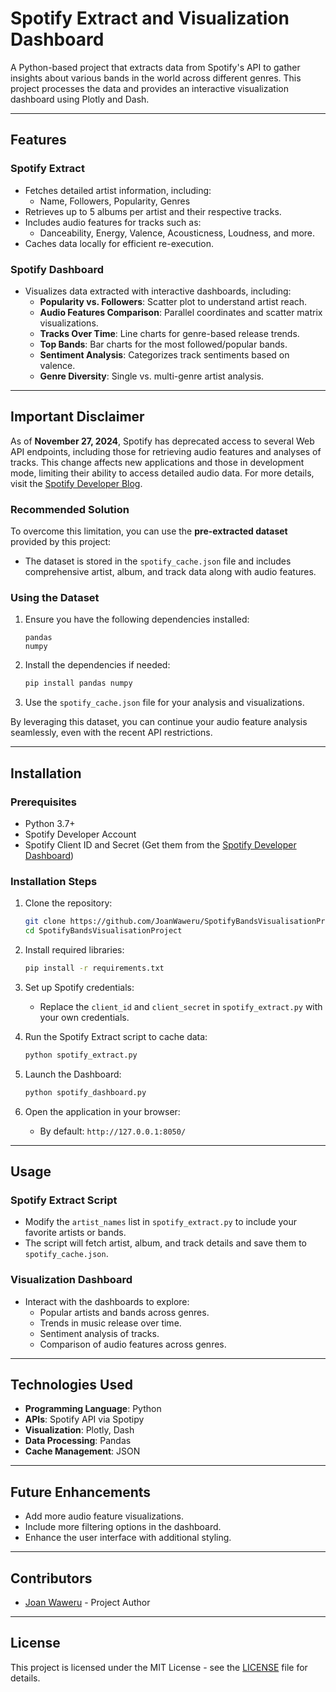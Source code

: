 # Spotify Extract and Visualization Dashboard

A Python-based project that extracts data from Spotify's API to gather insights about various bands in the world across different genres. This project processes the data and provides an interactive visualization dashboard using Plotly and Dash.

---

## Features

### Spotify Extract
- Fetches detailed artist information, including:
  - Name, Followers, Popularity, Genres
- Retrieves up to 5 albums per artist and their respective tracks.
- Includes audio features for tracks such as:
  - Danceability, Energy, Valence, Acousticness, Loudness, and more.
- Caches data locally for efficient re-execution.

### Spotify Dashboard
- Visualizes data extracted with interactive dashboards, including:
  - **Popularity vs. Followers**: Scatter plot to understand artist reach.
  - **Audio Features Comparison**: Parallel coordinates and scatter matrix visualizations.
  - **Tracks Over Time**: Line charts for genre-based release trends.
  - **Top Bands**: Bar charts for the most followed/popular bands.
  - **Sentiment Analysis**: Categorizes track sentiments based on valence.
  - **Genre Diversity**: Single vs. multi-genre artist analysis.

---

## Important Disclaimer

As of **November 27, 2024**, Spotify has deprecated access to several Web API endpoints, including those for retrieving audio features and analyses of tracks. This change affects new applications and those in development mode, limiting their ability to access detailed audio data. For more details, visit the [Spotify Developer Blog](https://developer.spotify.com/blog/2024-11-27-changes-to-the-web-api).

### Recommended Solution
To overcome this limitation, you can use the **pre-extracted dataset** provided by this project:
- The dataset is stored in the `spotify_cache.json` file and includes comprehensive artist, album, and track data along with audio features.

### Using the Dataset
1. Ensure you have the following dependencies installed:
   ```plaintext
   pandas
   numpy
   ```
2. Install the dependencies if needed:
   ```bash
   pip install pandas numpy
   ```
3. Use the `spotify_cache.json` file for your analysis and visualizations.

By leveraging this dataset, you can continue your audio feature analysis seamlessly, even with the recent API restrictions.

---

## Installation

### Prerequisites
- Python 3.7+
- Spotify Developer Account
- Spotify Client ID and Secret (Get them from the [Spotify Developer Dashboard](https://developer.spotify.com/dashboard/))

### Installation Steps
1. Clone the repository:
   ```bash
   git clone https://github.com/JoanWaweru/SpotifyBandsVisualisationProject.git
   cd SpotifyBandsVisualisationProject
   ```

2. Install required libraries:
   ```bash
   pip install -r requirements.txt
   ```

3. Set up Spotify credentials:
   - Replace the `client_id` and `client_secret` in `spotify_extract.py` with your own credentials.

4. Run the Spotify Extract script to cache data:
   ```bash
   python spotify_extract.py
   ```

5. Launch the Dashboard:
   ```bash
   python spotify_dashboard.py
   ```

6. Open the application in your browser:
   - By default: `http://127.0.0.1:8050/`

---

## Usage

### Spotify Extract Script
- Modify the `artist_names` list in `spotify_extract.py` to include your favorite artists or bands.
- The script will fetch artist, album, and track details and save them to `spotify_cache.json`.

### Visualization Dashboard
- Interact with the dashboards to explore:
  - Popular artists and bands across genres.
  - Trends in music release over time.
  - Sentiment analysis of tracks.
  - Comparison of audio features across genres.

---

## Technologies Used
- **Programming Language**: Python
- **APIs**: Spotify API via Spotipy
- **Visualization**: Plotly, Dash
- **Data Processing**: Pandas
- **Cache Management**: JSON

---

## Future Enhancements
- Add more audio feature visualizations.
- Include more filtering options in the dashboard.
- Enhance the user interface with additional styling.

---

## Contributors
- [Joan Waweru](https://github.com/joanwaweru) - Project Author

---

## License
This project is licensed under the MIT License - see the [LICENSE](LICENSE) file for details.
